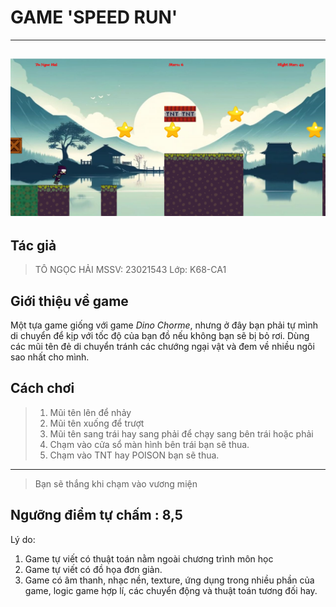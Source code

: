 # GAME 'SPEED RUN'
---
![](demo.png)
---
## Tác giả
> TÔ NGỌC HẢI
> MSSV: 23021543
> Lớp: K68-CA1

## Giới thiệu về game
Một tựa game giống với game *_Dino Chorme_*, nhưng ở đây bạn phải tự mình di chuyển
để kịp với tốc độ của bạn đồ nếu không bạn sẽ bị bỏ rơi. Dùng các mũi tên đẻ di 
chuyển tránh các chướng ngại vật và đem về nhiều ngôi sao nhất cho mình.

## Cách chơi
>1. Mũi tên lên để nhảy
>2. Mũi tên xuống để trượt
>3. Mũi tên sang trái hay sang phải để chạy sang bên trái hoặc phải
>4. Chạm vào cửa sổ màn hình bên trái bạn sẽ thua.
>5. Chạm vào TNT hay POISON bạn sẽ thua.
---
> Bạn sẽ thắng khi chạm vào vương miện
 ## Ngưỡng điểm tự chấm : 8,5
 Lý do:
 1. Game tự viết có thuật toán nằm ngoài chương trình môn học 
 2. Game tự viết có đồ họa đơn giản. 
 3. Game có âm thanh, nhạc nền, texture, ứng dụng trong nhiều phần của game,
logic game hợp lí, các chuyển động và thuật toán tương đối hay.




